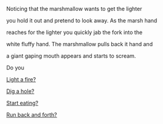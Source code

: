 Noticing that the marshmallow wants to get the lighter

you hold it out and pretend to look away. As the marsh hand 

reaches for the lighter you quickly jab the fork into the 

white fluffy hand. The marshmallow pulls back it hand and

a giant gaping mouth appears and starts to scream.

Do you

[Light a fire?](../light-fire/fire.md)

[Dig a hole?](../hands/hands.md)

[Start eating?](../eating-walls/eating-marshmallows.md)

[Run back and forth?](../indigestion/indigestion.md)

